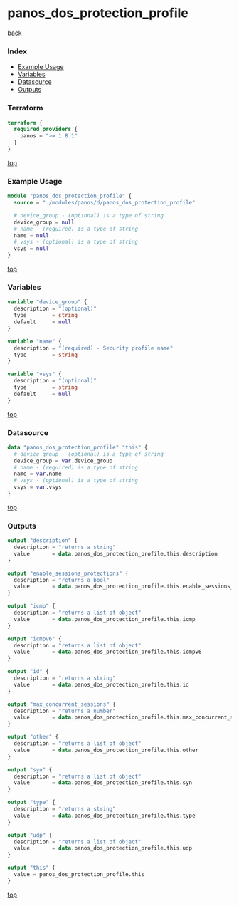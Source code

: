 # panos_dos_protection_profile

[back](../panos.md)

### Index

- [Example Usage](#example-usage)
- [Variables](#variables)
- [Datasource](#datasource)
- [Outputs](#outputs)

### Terraform

```terraform
terraform {
  required_providers {
    panos = ">= 1.8.1"
  }
}
```

[top](#index)

### Example Usage

```terraform
module "panos_dos_protection_profile" {
  source = "./modules/panos/d/panos_dos_protection_profile"

  # device_group - (optional) is a type of string
  device_group = null
  # name - (required) is a type of string
  name = null
  # vsys - (optional) is a type of string
  vsys = null
}
```

[top](#index)

### Variables

```terraform
variable "device_group" {
  description = "(optional)"
  type        = string
  default     = null
}

variable "name" {
  description = "(required) - Security profile name"
  type        = string
}

variable "vsys" {
  description = "(optional)"
  type        = string
  default     = null
}
```

[top](#index)

### Datasource

```terraform
data "panos_dos_protection_profile" "this" {
  # device_group - (optional) is a type of string
  device_group = var.device_group
  # name - (required) is a type of string
  name = var.name
  # vsys - (optional) is a type of string
  vsys = var.vsys
}
```

[top](#index)

### Outputs

```terraform
output "description" {
  description = "returns a string"
  value       = data.panos_dos_protection_profile.this.description
}

output "enable_sessions_protections" {
  description = "returns a bool"
  value       = data.panos_dos_protection_profile.this.enable_sessions_protections
}

output "icmp" {
  description = "returns a list of object"
  value       = data.panos_dos_protection_profile.this.icmp
}

output "icmpv6" {
  description = "returns a list of object"
  value       = data.panos_dos_protection_profile.this.icmpv6
}

output "id" {
  description = "returns a string"
  value       = data.panos_dos_protection_profile.this.id
}

output "max_concurrent_sessions" {
  description = "returns a number"
  value       = data.panos_dos_protection_profile.this.max_concurrent_sessions
}

output "other" {
  description = "returns a list of object"
  value       = data.panos_dos_protection_profile.this.other
}

output "syn" {
  description = "returns a list of object"
  value       = data.panos_dos_protection_profile.this.syn
}

output "type" {
  description = "returns a string"
  value       = data.panos_dos_protection_profile.this.type
}

output "udp" {
  description = "returns a list of object"
  value       = data.panos_dos_protection_profile.this.udp
}

output "this" {
  value = panos_dos_protection_profile.this
}
```

[top](#index)